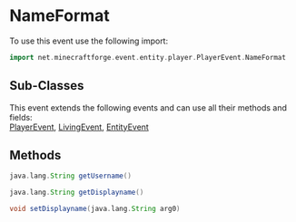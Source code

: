 # NameFormat

To use this event use the following import:
```groovy
import net.minecraftforge.event.entity.player.PlayerEvent.NameFormat
```

## Sub-Classes
This event extends the following events and can use all their methods and fields: <br>
[PlayerEvent](../player_event/player_event.md), [LivingEvent](../living_event/living_event.md), [EntityEvent](../entity_event/entity_event.md)

## Methods
```groovy
java.lang.String getUsername()
```

```groovy
java.lang.String getDisplayname()
```

```groovy
void setDisplayname(java.lang.String arg0)
```
